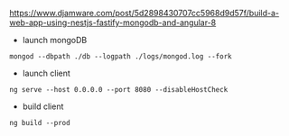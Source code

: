 
https://www.djamware.com/post/5d2898430707cc5968d9d57f/build-a-web-app-using-nestjs-fastify-mongodb-and-angular-8

- launch mongoDB
```
mongod --dbpath ./db --logpath ./logs/mongod.log --fork
```

- launch client
```
ng serve --host 0.0.0.0 --port 8080 --disableHostCheck
```

- build client
```
ng build --prod
```